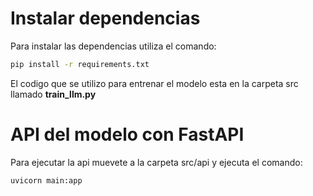 # Instalar dependencias

Para instalar las dependencias utiliza el comando:
```bash
pip install -r requirements.txt
```
El codigo que se utilizo para entrenar el modelo esta en la carpeta src llamado **train_llm.py**

# API del modelo con FastAPI

Para ejecutar la api muevete a la carpeta src/api y ejecuta el comando:
```bash
uvicorn main:app
```